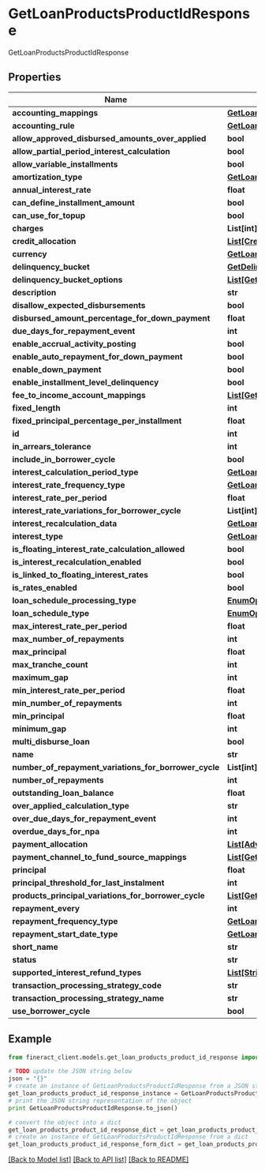 # GetLoanProductsProductIdResponse

GetLoanProductsProductIdResponse

## Properties

Name | Type | Description | Notes
------------ | ------------- | ------------- | -------------
**accounting_mappings** | [**GetLoanAccountingMappings**](GetLoanAccountingMappings.md) |  | [optional] 
**accounting_rule** | [**GetLoanProductsAccountingRule**](GetLoanProductsAccountingRule.md) |  | [optional] 
**allow_approved_disbursed_amounts_over_applied** | **bool** |  | [optional] 
**allow_partial_period_interest_calculation** | **bool** |  | [optional] 
**allow_variable_installments** | **bool** |  | [optional] 
**amortization_type** | [**GetLoanProductsAmortizationType**](GetLoanProductsAmortizationType.md) |  | [optional] 
**annual_interest_rate** | **float** |  | [optional] 
**can_define_installment_amount** | **bool** |  | [optional] 
**can_use_for_topup** | **bool** |  | [optional] 
**charges** | **List[int]** |  | [optional] 
**credit_allocation** | [**List[CreditAllocationData]**](CreditAllocationData.md) |  | [optional] 
**currency** | [**GetLoanProductsCurrency**](GetLoanProductsCurrency.md) |  | [optional] 
**delinquency_bucket** | [**GetDelinquencyBucketsResponse**](GetDelinquencyBucketsResponse.md) |  | [optional] 
**delinquency_bucket_options** | [**List[GetDelinquencyBucketsResponse]**](GetDelinquencyBucketsResponse.md) |  | [optional] 
**description** | **str** |  | [optional] 
**disallow_expected_disbursements** | **bool** |  | [optional] 
**disbursed_amount_percentage_for_down_payment** | **float** |  | [optional] 
**due_days_for_repayment_event** | **int** |  | [optional] 
**enable_accrual_activity_posting** | **bool** |  | [optional] 
**enable_auto_repayment_for_down_payment** | **bool** |  | [optional] 
**enable_down_payment** | **bool** |  | [optional] 
**enable_installment_level_delinquency** | **bool** |  | [optional] 
**fee_to_income_account_mappings** | [**List[GetLoanFeeToIncomeAccountMappings]**](GetLoanFeeToIncomeAccountMappings.md) |  | [optional] 
**fixed_length** | **int** |  | [optional] 
**fixed_principal_percentage_per_installment** | **float** |  | [optional] 
**id** | **int** |  | [optional] 
**in_arrears_tolerance** | **int** |  | [optional] 
**include_in_borrower_cycle** | **bool** |  | [optional] 
**interest_calculation_period_type** | [**GetLoansProductsInterestCalculationPeriodType**](GetLoansProductsInterestCalculationPeriodType.md) |  | [optional] 
**interest_rate_frequency_type** | [**GetLoanProductsInterestRateFrequencyType**](GetLoanProductsInterestRateFrequencyType.md) |  | [optional] 
**interest_rate_per_period** | **float** |  | [optional] 
**interest_rate_variations_for_borrower_cycle** | **List[int]** |  | [optional] 
**interest_recalculation_data** | [**GetLoanProductsInterestRecalculationData**](GetLoanProductsInterestRecalculationData.md) |  | [optional] 
**interest_type** | [**GetLoanProductsInterestTemplateType**](GetLoanProductsInterestTemplateType.md) |  | [optional] 
**is_floating_interest_rate_calculation_allowed** | **bool** |  | [optional] 
**is_interest_recalculation_enabled** | **bool** |  | [optional] 
**is_linked_to_floating_interest_rates** | **bool** |  | [optional] 
**is_rates_enabled** | **bool** |  | [optional] 
**loan_schedule_processing_type** | [**EnumOptionData**](EnumOptionData.md) |  | [optional] 
**loan_schedule_type** | [**EnumOptionData**](EnumOptionData.md) |  | [optional] 
**max_interest_rate_per_period** | **float** |  | [optional] 
**max_number_of_repayments** | **int** |  | [optional] 
**max_principal** | **float** |  | [optional] 
**max_tranche_count** | **int** |  | [optional] 
**maximum_gap** | **int** |  | [optional] 
**min_interest_rate_per_period** | **float** |  | [optional] 
**min_number_of_repayments** | **int** |  | [optional] 
**min_principal** | **float** |  | [optional] 
**minimum_gap** | **int** |  | [optional] 
**multi_disburse_loan** | **bool** |  | [optional] 
**name** | **str** |  | [optional] 
**number_of_repayment_variations_for_borrower_cycle** | **List[int]** |  | [optional] 
**number_of_repayments** | **int** |  | [optional] 
**outstanding_loan_balance** | **float** |  | [optional] 
**over_applied_calculation_type** | **str** |  | [optional] 
**over_due_days_for_repayment_event** | **int** |  | [optional] 
**overdue_days_for_npa** | **int** |  | [optional] 
**payment_allocation** | [**List[AdvancedPaymentData]**](AdvancedPaymentData.md) |  | [optional] 
**payment_channel_to_fund_source_mappings** | [**List[GetLoanPaymentChannelToFundSourceMappings]**](GetLoanPaymentChannelToFundSourceMappings.md) |  | [optional] 
**principal** | **float** |  | [optional] 
**principal_threshold_for_last_instalment** | **int** |  | [optional] 
**products_principal_variations_for_borrower_cycle** | [**List[GetLoanProductsPrincipalVariationsForBorrowerCycle]**](GetLoanProductsPrincipalVariationsForBorrowerCycle.md) |  | [optional] 
**repayment_every** | **int** |  | [optional] 
**repayment_frequency_type** | [**GetLoanProductsRepaymentFrequencyType**](GetLoanProductsRepaymentFrequencyType.md) |  | [optional] 
**repayment_start_date_type** | [**GetLoanProductsRepaymentStartDateType**](GetLoanProductsRepaymentStartDateType.md) |  | [optional] 
**short_name** | **str** |  | [optional] 
**status** | **str** |  | [optional] 
**supported_interest_refund_types** | [**List[StringEnumOptionData]**](StringEnumOptionData.md) |  | [optional] 
**transaction_processing_strategy_code** | **str** |  | [optional] 
**transaction_processing_strategy_name** | **str** |  | [optional] 
**use_borrower_cycle** | **bool** |  | [optional] 

## Example

```python
from fineract_client.models.get_loan_products_product_id_response import GetLoanProductsProductIdResponse

# TODO update the JSON string below
json = "{}"
# create an instance of GetLoanProductsProductIdResponse from a JSON string
get_loan_products_product_id_response_instance = GetLoanProductsProductIdResponse.from_json(json)
# print the JSON string representation of the object
print GetLoanProductsProductIdResponse.to_json()

# convert the object into a dict
get_loan_products_product_id_response_dict = get_loan_products_product_id_response_instance.to_dict()
# create an instance of GetLoanProductsProductIdResponse from a dict
get_loan_products_product_id_response_form_dict = get_loan_products_product_id_response.from_dict(get_loan_products_product_id_response_dict)
```
[[Back to Model list]](../README.md#documentation-for-models) [[Back to API list]](../README.md#documentation-for-api-endpoints) [[Back to README]](../README.md)



